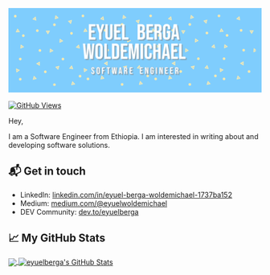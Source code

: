 [![eyuelberga](/banner.png)](https://github.com/eyuelberga)

[![GitHub Views](https://komarev.com/ghpvc/?username=eyuelberga&color=blue)](https://github.com/eyuelberga)


Hey,

I am a Software Engineer from Ethiopia. I am interested in writing about and developing software solutions.


## 📬 Get in touch

- LinkedIn: [linkedin.com/in/eyuel-berga-woldemichael-1737ba152](https://et.linkedin.com/in/eyuel-berga-woldemichael-1737ba152)
- Medium: [medium.com/@eyuelwoldemichael](https://medium.com/@eyuelwoldemichael)
- DEV Community: [dev.to/eyuelberga](https://dev.to/eyuelberga)

## &#x1f4c8; My GitHub Stats

<a href="https://github.com/eyuelberga/eyuelberga">
  <img align="center" src="https://github-readme-stats.vercel.app/api/top-langs/?username=eyuelberga&hide=java,html&title_color=000000&text_color=000000" />
</a>

<a href="https://github.com/eyuelberga/eyuelberga">
  <img align="center" src="https://github-readme-stats.vercel.app/api?username=eyuelberga&show_icons=true&line_height=27&count_private=true&title_color=000000&text_color=000000&icon_color=7FCDFD" alt="eyuelberga's GitHub Stats" />
</a>
